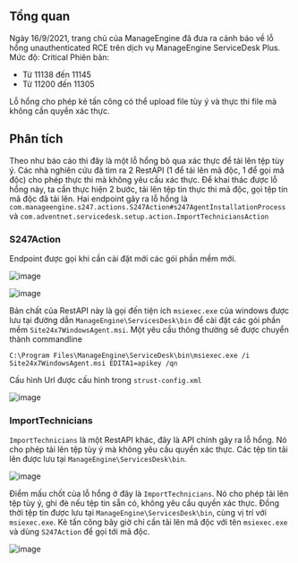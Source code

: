 ## Tổng quan 
Ngày 16/9/2021, trang chủ của ManageEngine đã đưa ra cảnh báo về lỗ hổng unauthenticated RCE trên dịch vụ ManageEngine ServiceDesk Plus. 
Mức độ: Critical 
Phiên bản: 
- Từ 11138 đến 11145 
- Từ 11200 đến 11305 

Lỗ hổng cho phép kẻ tấn công có thể upload file tùy ý và thực thi file mà không cần quyền xác thực.  

## Phân tích 
Theo như báo cáo thì đây là một lỗ hổng bỏ qua xác thực để tải lên tệp tùy ý. Các nhà nghiên cứu đã tìm ra 2 RestAPI (1 để tải lên mã độc, 1 để gọi mã độc) cho phép thực thi mà không yêu cầu xác thực. Để khai thác được lỗ hổng này, ta cần thực hiện 2 bước, tải lên tệp tin thực thi mã độc, gọi tệp tin mã độc đã tải lên. Hai endpoint gây ra lỗ hổng là 
`com.manageengine.s247.actions.S247Action#s247AgentInstallationProcess` và `com.adventnet.servicedesk.setup.action.ImportTechniciansAction` 

### S247Action 

Endpoint được gọi khi cần cài đặt mới các gói phần mềm mới. 
 
![image](https://user-images.githubusercontent.com/22276823/149799221-0ef5ab7c-8755-4064-924c-4b9e685e9bc5.png) 

![image](https://user-images.githubusercontent.com/22276823/149799437-3d4d641f-d73a-4f88-acef-879384db4c76.png) 

Bản chất của RestAPI này là gọi đến tiện ích `msiexec.exe` của windows được lưu tại đường dẫn `ManageEngine\ServicesDesk\bin` để cài đặt các gói phần mềm `Site24x7WindowsAgent.msi`. Một yêu cầu thông thường sẽ được chuyển thành commandline 
```
C:\Program Files\ManageEngine\ServiceDesk\bin\msiexec.exe /i Site24x7WindowsAgent.msi EDITA1=apikey /qn
``` 
Cấu hình Url được cấu hình trong `strust-config.xml` 
 
![image](https://user-images.githubusercontent.com/22276823/149887191-6dd47246-a513-4297-858e-d56ad4f9243b.png)  
 
### ImportTechnicians 
`ImportTechnicians` là một RestAPI khác, đây là API chính gây ra lỗ hổng. Nó cho phép tải lên tệp tùy ý mà không yêu cầu quyền xác thực. Các tệp tin tải lên được lưu tại `ManageEngine\ServicesDesk\bin`. 
 
![image](https://user-images.githubusercontent.com/22276823/149889118-6c61ad94-eb60-4d52-89ea-2a7f36b29942.png) 
  
Điểm mấu chốt của lỗ hổng ở đây là `ImportTechnicians`. Nó cho phép tải lên tệp tùy ý, ghi đè nếu tệp tin sẵn có, không yêu cầu quyền xác thực. Đồng thời tệp tin được lưu tại `ManageEngine\ServicesDesk\bin`, cùng vị trí với `msiexec.exe`. Kẻ tấn công bây giờ chỉ cần tải lên mã độc với tên `msiexec.exe` và dùng `S247Action` để gọi tới mã độc. 

![image](https://user-images.githubusercontent.com/22276823/149889737-533b270c-fd81-4592-9c30-722deb1c0978.png) 
 

